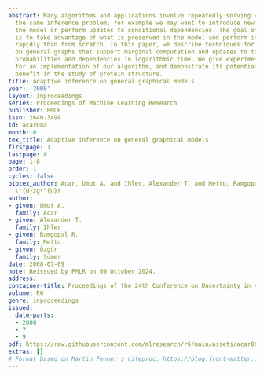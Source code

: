 ```yaml
---
abstract: Many algorithms and applications involve repeatedly solving variations of
  the same inference problem; for example we may want to introduce new evidence to
  the model or perform updates to conditional dependencies. The goal of adaptive inference
  is to take advantage of what is preserved in the model and perform inference more
  rapidly than from scratch. In this paper, we describe techniques for adaptive inference
  on general graphs that support marginal computation and updates to the conditional
  probabilities and dependencies in logarithmic time. We give experimental results
  for an implementation of our algorithm, and demonstrate its potential performance
  benefit in the study of protein structure.
title: Adaptive inference on general graphical models
year: '2008'
layout: inproceedings
series: Proceedings of Machine Learning Research
publisher: PMLR
issn: 2640-3498
id: acar08a
month: 0
tex_title: Adaptive inference on general graphical models
firstpage: 1
lastpage: 8
page: 1-8
order: 1
cycles: false
bibtex_author: Acar, Umut A. and Ihler, Alexander T. and Mettu, Ramgopal R. and S\"{u}mer,
  \"{O}zg\"{u}r
author:
- given: Umut A.
  family: Acar
- given: Alexander T.
  family: Ihler
- given: Ramgopal R.
  family: Mettu
- given: Özgür
  family: Sümer
date: 2008-07-09
note: Reissued by PMLR on 09 October 2024.
address:
container-title: Proceedings of the 24th Conference on Uncertainty in Artificial Intelligence
volume: R6
genre: inproceedings
issued:
  date-parts:
  - 2008
  - 7
  - 9
pdf: https://raw.githubusercontent.com/mlresearch/r6/main/assets/acar08a/acar08a.pdf
extras: []
# Format based on Martin Fenner's citeproc: https://blog.front-matter.io/posts/citeproc-yaml-for-bibliographies/
---
```

